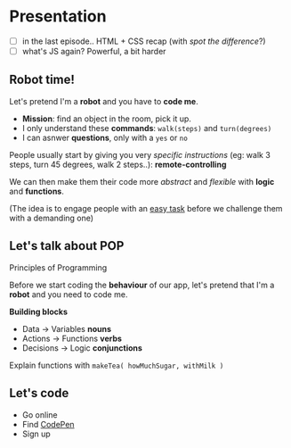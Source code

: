 # Presentation

- [ ] in the last episode.. HTML + CSS recap (with *spot the difference*?)
- [ ] what's JS again? Powerful, a bit harder

## Robot time!

Let's pretend I'm a **robot** and you have to **code me**.

* **Mission**: find an object in the room, pick it up.
* I only understand these **commands**: `walk(steps)` and `turn(degrees)`
* I can asnwer **questions**, only with a `yes` or `no`

People usually start by giving you very *specific instructions* (eg: walk 3 steps, turn 45 degrees, walk 2 steps..): **remote-controlling**

We can then make them their code more *abstract* and *flexible* with **logic** and **functions**.
	
(The idea is to engage people with an [easy task](http://pss.sagepub.com/content/early/2012/08/31/0956797612446024.abstract) before we challenge them with a demanding one)
	

## Let's talk about POP

Principles of Programming

Before we start coding the **behaviour** of our app, let's pretend that I'm a **robot** and you need to code me.

**Building blocks**

* Data → Variables **nouns**
* Actions → Functions **verbs**
* Decisions → Logic **conjunctions**

Explain functions with `makeTea( howMuchSugar, withMilk )`


## Let's code

* Go online
* Find [CodePen](http://codepen.io/)
* Sign up 




